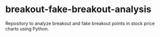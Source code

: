 # breakout-fake-breakout-analysis
Repository to analyze breakout and fake breakout points in stock price charts using Python.
